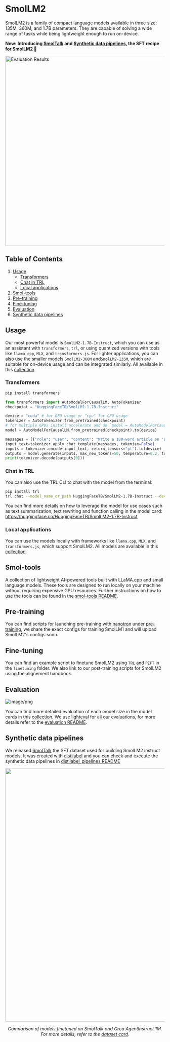 # SmolLM2
SmolLM2 is a family of compact language models available in three size: 135M, 360M, and 1.7B parameters. They are capable of solving a wide range of tasks while being lightweight enough to run on-device.

**New: Introducing [SmolTalk](https://huggingface.co/datasets/HuggingFaceTB/smoltalk) and [Synthetic data pipelines](#synthetic-data-pipelines), the SFT recipe for SmolLM2 🚀**

<img src="https://cdn-uploads.huggingface.co/production/uploads/61c141342aac764ce1654e43/y45hIMNREW7w_XpHYB_0q.png" alt="Evaluation Results" width="600">

## Table of Contents
1. [Usage](#usage)
    - [Transformers](#transformers)
    - [Chat in TRL](#chat-in-trl)
    - [Local applications](#local-applications)
2. [Smol-tools](#smol-tools)
3. [Pre-training](#pre-training)
4. [Fine-tuning](#fine-tuning)
5. [Evaluation](#evaluation)
6. [Synthetic data pipelines](#synthetic-data-pipelines)

## Usage
Our most powerful model is `SmolLM2-1.7B-Instruct`, which you can use as an assistant with `transformers`, `trl`, or using quantized versions with tools like `llama.cpp`, `MLX`, and `transformers.js`. For lighter applications, you can also use the smaller models `SmolLM2-360M` and`SmolLM2-135M`, which are suitable for on-device usage and can be integrated similarly.
All available in this [collection](https://huggingface.co/collections/HuggingFaceTB/smollm2-6723884218bcda64b34d7db9).

### Transformers
```bash
pip install transformers
```

```python
from transformers import AutoModelForCausalLM, AutoTokenizer
checkpoint = "HuggingFaceTB/SmolLM2-1.7B-Instruct"

device = "cuda" # for GPU usage or "cpu" for CPU usage
tokenizer = AutoTokenizer.from_pretrained(checkpoint)
# for multiple GPUs install accelerate and do `model = AutoModelForCausalLM.from_pretrained(checkpoint, device_map="auto")`
model = AutoModelForCausalLM.from_pretrained(checkpoint).to(device)

messages = [{"role": "user", "content": "Write a 100-word article on 'Benefits of Open-Source in AI research"}]
input_text=tokenizer.apply_chat_template(messages, tokenize=False)
inputs = tokenizer.encode(input_text, return_tensors="pt").to(device)
outputs = model.generate(inputs, max_new_tokens=50, temperature=0.2, top_p=0.9, do_sample=True)
print(tokenizer.decode(outputs[0]))
```

### Chat in TRL
You can also use the TRL CLI to chat with the model from the terminal:
```bash
pip install trl
trl chat --model_name_or_path HuggingFaceTB/SmolLM2-1.7B-Instruct --device cpu
```

You can find more details on how to leverage the model for use cases such as text summarization, text rewriting and function calling in the model card: https://huggingface.co/HuggingFaceTB/SmolLM2-1.7B-Instruct 

### Local applications
You can use the models locally with frameworks like `llama.cpp`, `MLX`, and `transformers.js`, which support SmolLM2. 
All models are available in this [collection](https://huggingface.co/collections/HuggingFaceTB/smollm2-6723884218bcda64b34d7db9).

## Smol-tools
A collection of lightweight AI-powered tools built with LLaMA.cpp and small language models. These tools are designed to run locally on your machine without requiring expensive GPU resources.
Further instructions on how to use the tools can be found in the [smol-tools README](smol_tools/README.md).

## Pre-training
You can find scripts for launching pre-training with [nanotron](https://github.com/huggingface/nanotron/) under [pre-training](pre-training/README.md), we share the exact configs for training SmolLM1 and will upload SmolLM2's configs soon.

## Fine-tuning
You can find an example script to finetune SmolLM2 using `TRL` and `PEFT` in the `finetuning` folder. We also link to our post-training scripts for SmolLM2 using the alignement handbook.

## Evaluation
![image/png](https://cdn-uploads.huggingface.co/production/uploads/61c141342aac764ce1654e43/T-cHJVA7FBaI0cgDApzEj.png)

You can find more detailed evaluation of each model size in the model cards in this [collection](https://huggingface.co/collections/HuggingFaceTB/smollm2-6723884218bcda64b34d7db9).
We use [lighteval](https://github.com/huggingface/lighteval) for all our evaluations, for more details refer to the [evaluation README](evaluation/README.md).

## Synthetic data pipelines
We released [SmolTalk](https://huggingface.co/datasets/HuggingFaceTB/smoltalk) the SFT dataset used for building SmolLM2 instruct models. It was created with [distilabel](https://github.com/argilla-io/distilabel) and you can check and execute the synthetic data pipelines in [distilabel_pipelines README](distilabel_pipelines/README.md)

<div align="center">
<img src="https://cdn-uploads.huggingface.co/production/uploads/61c141342aac764ce1654e43/JLTEbnsBQ_qY032mxFzgC.png" width="800"/>
<p><em>Comparison of models finetuned on SmolTalk and Orca AgentInstruct 1M. For more details, refer to the <a href="https://huggingface.co/datasets/HuggingFaceTB/smoltalk" target="_blank">dataset card</a>.</em></p>
</div>
